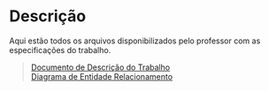 # Descrição

Aqui estão todos os arquivos disponibilizados pelo professor com as especificações do trabalho.

>[Documento de Descrição do Trabalho](./0_instrucoes.pdf)<br>
>[Diagrama de Entidade Relacionamento](./5_sistema_cerimonial.pdf)